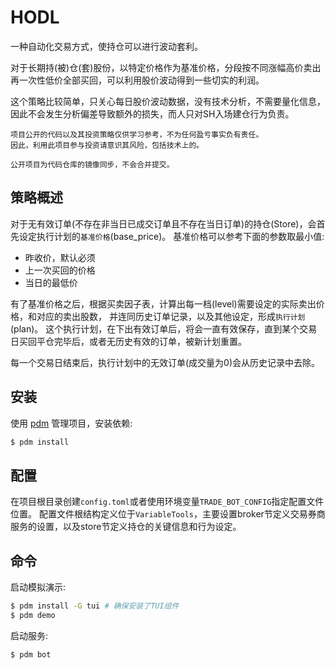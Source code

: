 HODL
====

一种自动化交易方式，使持仓可以进行波动套利。

对于长期持(被)仓(套)股份，以特定价格作为基准价格，分段按不同涨幅高价卖出再一次性低价全部买回，可以利用股价波动得到一些切实的利润。

这个策略比较简单，只关心每日股价波动数据，没有技术分析，不需要量化信息，因此不会发生分析偏差导致额外的损失，而人只对SH入场建仓行为负责。

```
项目公开的代码以及其投资策略仅供学习参考，不为任何盈亏事实负有责任。
因此，利用此项目参与投资请意识其风险，包括技术上的。
```

```
公开项目为代码仓库的镜像同步，不会合并提交。
```

策略概述
------

对于无有效订单(不存在非当日已成交订单且不存在当日订单)的持仓(Store)，会首先设定执行计划的`基准价格`(base_price)。
基准价格可以参考下面的参数取最小值:
* 昨收价，默认必须
* 上一次买回的价格
* 当日的最低价

有了基准价格之后，根据买卖因子表，计算出每一档(level)需要设定的实际卖出价格，和对应的卖出股数，
并连同历史订单记录，以及其他设定，形成`执行计划`(plan)。
这个执行计划，在下出有效订单后，将会一直有效保存，直到某个交易日买回平仓完毕后，或者无历史有效的订单，被新计划重置。

每一个交易日结束后，执行计划中的无效订单(成交量为0)会从历史记录中去除。


安装
---

使用 [pdm](https://pdm-project.org/latest/) 管理项目，安装依赖:

```bash
$ pdm install
```


配置
----

在项目根目录创建`config.toml`或者使用环境变量`TRADE_BOT_CONFIG`指定配置文件位置。
配置文件根结构定义位于`VariableTools`，主要设置broker节定义交易券商服务的设置，以及store节定义持仓的关键信息和行为设定。


命令
----

启动模拟演示:
```bash
$ pdm install -G tui # 确保安装了TUI组件
$ pdm demo
```

启动服务:
```bash
$ pdm bot
```
